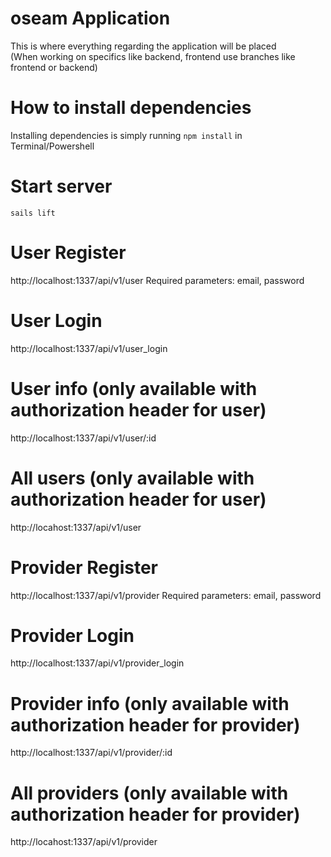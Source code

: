 # oseam Application
This is where everything regarding the application will be placed <br />
(When working on specifics like backend, frontend use branches like frontend or backend)

# How to install dependencies
Installing dependencies is simply running ```npm install``` in Terminal/Powershell

# Start server
```
sails lift
```

# User Register
http://localhost:1337/api/v1/user
Required parameters: email, password

# User Login
http://localhost:1337/api/v1/user_login

# User info (only available with authorization header for user)
http://localhost:1337/api/v1/user/:id

# All users (only available with authorization header for user)
http://locahost:1337/api/v1/user

# Provider Register
http://localhost:1337/api/v1/provider
Required parameters: email, password

# Provider Login
http://localhost:1337/api/v1/provider_login

# Provider info (only available with authorization header for provider)
http://localhost:1337/api/v1/provider/:id

# All providers (only available with authorization header for provider)
http://locahost:1337/api/v1/provider

